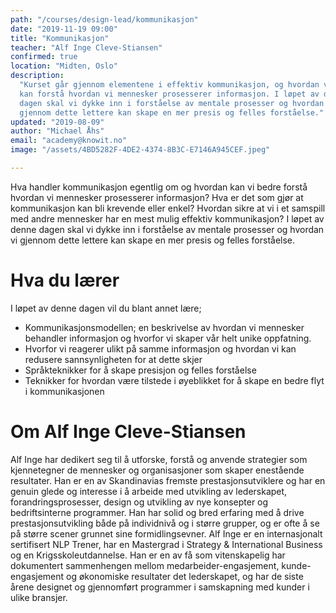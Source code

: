```yaml
---
path: "/courses/design-lead/kommunikasjon"
date: "2019-11-19 09:00"
title: "Kommunikasjon"
teacher: "Alf Inge Cleve-Stiansen"
confirmed: true
location: "Midten, Oslo"
description:
  "Kurset går gjennom elementene i effektiv kommunikasjon, og hvordan vi bedre
  kan forstå hvordan vi mennesker prosesserer informasjon. I løpet av denne
  dagen skal vi dykke inn i forståelse av mentale prosesser og hvordan vi
  gjennom dette lettere kan skape en mer presis og felles forståelse."
updated: "2019-08-09"
author: "Michael Åhs"
email: "academy@knowit.no"
image: "/assets/4BD5282F-4DE2-4374-8B3C-E7146A945CEF.jpeg"

---
```


Hva handler kommunikasjon egentlig om og hvordan kan vi bedre forstå hvordan
vi mennesker prosesserer informasjon? Hva er det som gjør at kommunikasjon kan
bli krevende eller enkel? Hvordan sikre at vi i et samspill med andre
mennesker har en mest mulig effektiv kommunikasjon? I løpet av denne dagen
skal vi dykke inn i forståelse av mentale prosesser og hvordan vi gjennom
dette lettere kan skape en mer presis og felles forståelse.

# Hva du lærer

I løpet av denne dagen vil du blant annet lære;

- Kommunikasjonsmodellen; en beskrivelse av hvordan vi mennesker behandler
  informasjon og hvorfor vi skaper vår helt unike oppfatning.
- Hvorfor vi reagerer ulikt på samme informasjon og hvordan vi kan redusere
  sannsynligheten for at dette skjer
- Språkteknikker for å skape presisjon og felles forståelse
- Teknikker for hvordan være tilstede i øyeblikket for å skape en bedre flyt i
  kommunikasjonen

# Om Alf Inge Cleve-Stiansen

Alf Inge har dedikert seg til å utforske, forstå og anvende strategier som
kjennetegner de mennesker og organisasjoner som skaper enestående resultater.
Han er en av Skandinavias fremste prestasjonsutviklere og har en genuin glede
og interesse i å arbeide med utvikling av lederskapet, forandringsprosesser,
design og utvikling av nye konsepter og bedriftsinterne programmer. Han har
solid og bred erfaring med å drive prestasjonsutvikling både på individnivå og
i større grupper, og er ofte å se på større scener grunnet sine
formidlingsevner. Alf Inge er en internasjonalt sertifisert NLP Trener, har en
Mastergrad i Strategy & International Business og en Krigsskoleutdannelse. Han
er en av få som vitenskapelig har dokumentert sammenhengen mellom
medarbeider-engasjement, kunde-engasjement og økonomiske resultater det
lederskapet, og har de siste årene designet og gjennomført programmer i
samskapning med kunder i ulike bransjer.
